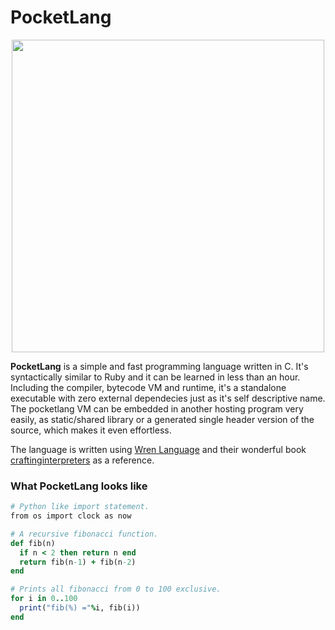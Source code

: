 # PocketLang

<p align="center" >
<img src="https://user-images.githubusercontent.com/41085900/117528974-88fa8d00-aff2-11eb-8001-183c14786362.png" width="500" >
</p>

**PocketLang** is a simple and fast programming language written in C. It's syntactically similar to Ruby and it can be learned in less than an hour. Including the compiler, bytecode VM and runtime, it's a standalone executable with zero external dependecies just as it's self descriptive name. The pocketlang VM can be embedded in another hosting program very easily, as static/shared library or a generated single header version of the source, which makes it even effortless.

The language is written using [Wren Language](https://wren.io/) and their wonderful book [craftinginterpreters](http://www.craftinginterpreters.com/) as a reference.

### What PocketLang looks like

```ruby
# Python like import statement.
from os import clock as now

# A recursive fibonacci function.
def fib(n)
  if n < 2 then return n end
  return fib(n-1) + fib(n-2)
end

# Prints all fibonacci from 0 to 100 exclusive.
for i in 0..100
  print("fib(%) ="%i, fib(i))
end
```

